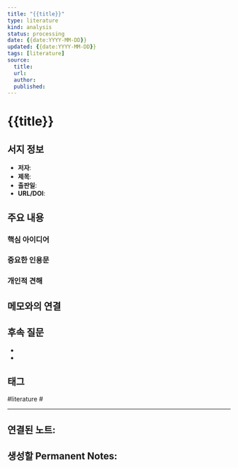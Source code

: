 ```yaml
---
title: "{{title}}"
type: literature
kind: analysis
status: processing
date: {{date:YYYY-MM-DD}}
updated: {{date:YYYY-MM-DD}}
tags: [literature]
source:
  title: 
  url: 
  author: 
  published: 
---
```


# {{title}}

## 서지 정보
- **저자**:
- **제목**:
- **출판일**:
- **URL/DOI**:

## 주요 내용

### 핵심 아이디어
<!-- 저자의 주요 논점을 자신의 언어로 정리 -->

### 중요한 인용문
>

### 개인적 견해
<!-- 이 내용에 대한 나의 생각이나 비판적 분석 -->

## 메모와의 연결
<!-- 이 내용이 기존의 어떤 아이디어나 노트와 연결되는가? -->

## 후속 질문
-
-

## 태그
#literature #

---

**연결된 노트**:
-

**생성할 Permanent Notes**:
-
